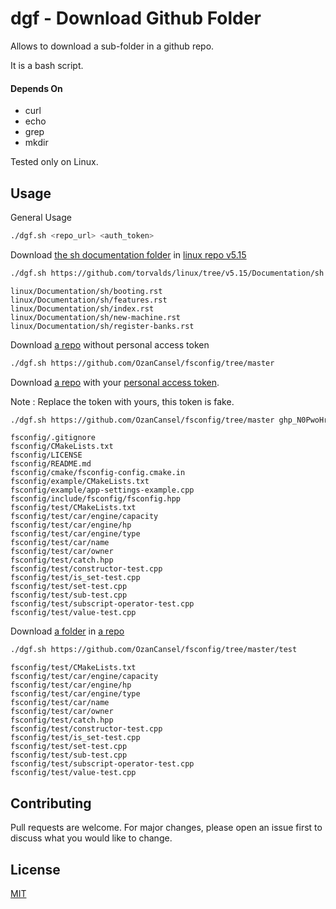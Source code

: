 # dgf - Download Github Folder
Allows to download a sub-folder in a github repo.

It is a bash script.

#### Depends On
- curl
- echo
- grep
- mkdir

Tested only on Linux.

## Usage

General Usage
```sh
./dgf.sh <repo_url> <auth_token>
```
Download [the sh documentation folder](https://github.com/torvalds/linux/tree/v5.15/Documentation/sh) in [linux repo v5.15](https://github.com/torvalds/linux/tree/v5.15)
```sh
./dgf.sh https://github.com/torvalds/linux/tree/v5.15/Documentation/sh 
```

```console
linux/Documentation/sh/booting.rst
linux/Documentation/sh/features.rst
linux/Documentation/sh/index.rst
linux/Documentation/sh/new-machine.rst
linux/Documentation/sh/register-banks.rst
```

Download [a repo](https://github.com/OzanCansel/fsconfig) without personal access token
```sh
./dgf.sh https://github.com/OzanCansel/fsconfig/tree/master
```

Download [a repo](https://github.com/OzanCansel/fsconfig) with your [personal access token](https://docs.github.com/en/authentication/keeping-your-account-and-data-secure/creating-a-personal-access-token).

Note : Replace the token with yours, this token is fake.
```sh
./dgf.sh https://github.com/OzanCansel/fsconfig/tree/master ghp_N0PwoHr4yvYy21Cu5gscSdjImcGGtrauQcuy
```

```console
fsconfig/.gitignore
fsconfig/CMakeLists.txt
fsconfig/LICENSE
fsconfig/README.md
fsconfig/cmake/fsconfig-config.cmake.in
fsconfig/example/CMakeLists.txt
fsconfig/example/app-settings-example.cpp
fsconfig/include/fsconfig/fsconfig.hpp
fsconfig/test/CMakeLists.txt
fsconfig/test/car/engine/capacity
fsconfig/test/car/engine/hp
fsconfig/test/car/engine/type
fsconfig/test/car/name
fsconfig/test/car/owner
fsconfig/test/catch.hpp
fsconfig/test/constructor-test.cpp
fsconfig/test/is_set-test.cpp
fsconfig/test/set-test.cpp
fsconfig/test/sub-test.cpp
fsconfig/test/subscript-operator-test.cpp
fsconfig/test/value-test.cpp
```

Download [a folder](https://github.com/OzanCansel/fsconfig/tree/master/test) in [a repo](https://github.com/OzanCansel/fsconfig)
```sh
./dgf.sh https://github.com/OzanCansel/fsconfig/tree/master/test
```

```console
fsconfig/test/CMakeLists.txt
fsconfig/test/car/engine/capacity
fsconfig/test/car/engine/hp
fsconfig/test/car/engine/type
fsconfig/test/car/name
fsconfig/test/car/owner
fsconfig/test/catch.hpp
fsconfig/test/constructor-test.cpp
fsconfig/test/is_set-test.cpp
fsconfig/test/set-test.cpp
fsconfig/test/sub-test.cpp
fsconfig/test/subscript-operator-test.cpp
fsconfig/test/value-test.cpp
```
## Contributing
Pull requests are welcome. For major changes, please open an issue first to discuss what you would like to change.

## License
[MIT](https://raw.githubusercontent.com/OzanCansel/download-github-folder/master/LICENSE)

